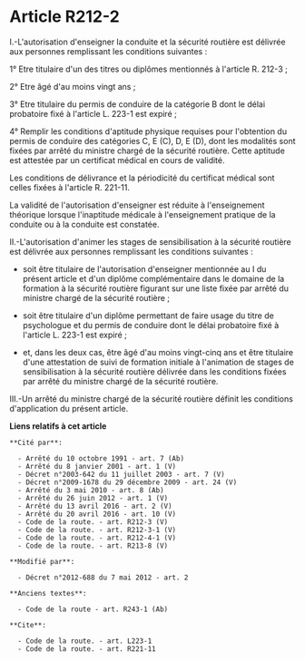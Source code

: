 # Article R212-2

I.-L'autorisation d'enseigner la conduite et la sécurité routière est délivrée aux personnes remplissant les conditions
suivantes : 

1° Etre titulaire d'un des titres ou diplômes mentionnés à l'article R. 212-3 ; 

2° Etre âgé d'au moins vingt ans ; 

3° Etre titulaire du permis de conduire de la catégorie B dont le délai probatoire fixé à l'article L. 223-1 est expiré ; 

4° Remplir les conditions d'aptitude physique requises pour l'obtention du permis de conduire des catégories C, E (C), D, E
(D), dont les modalités sont fixées par arrêté du   ministre chargé de la sécurité routière. Cette aptitude est attestée par
un certificat médical en cours de validité. 

Les conditions de délivrance et la périodicité du certificat médical sont celles fixées à l'article R. 221-11. 

La validité de l'autorisation d'enseigner est réduite à l'enseignement théorique lorsque l'inaptitude médicale à
l'enseignement pratique de la conduite ou à la conduite est constatée. 

II.-L'autorisation d'animer les stages de sensibilisation à la sécurité routière est délivrée aux personnes remplissant les
conditions suivantes :

- soit être titulaire de l'autorisation d'enseigner mentionnée au I du présent article et d'un diplôme complémentaire dans le
domaine de la formation à la sécurité routière figurant sur une liste fixée par arrêté du   ministre chargé de la sécurité
routière ;

- soit être titulaire d'un diplôme permettant de faire usage du titre de psychologue et du permis de conduire dont le délai
probatoire fixé à l'article L. 223-1 est expiré ;

- et, dans les deux cas, être âgé d'au moins vingt-cinq ans et être titulaire d'une attestation de suivi de formation
initiale à l'animation de stages de sensibilisation à la sécurité routière délivrée dans les conditions fixées par arrêté du
ministre chargé de la sécurité routière. 

III.-Un arrêté du   ministre chargé de la sécurité routière définit les conditions d'application du présent article.

**Liens relatifs à cet article**

	**Cité par**:

	  - Arrêté du 10 octobre 1991 - art. 7 (Ab)
	  - Arrêté du 8 janvier 2001 - art. 1 (V)
	  - Décret n°2003-642 du 11 juillet 2003 - art. 7 (V)
	  - Décret n°2009-1678 du 29 décembre 2009 - art. 24 (V)
	  - Arrêté du 3 mai 2010 - art. 8 (Ab)
	  - Arrêté du 26 juin 2012 - art. 1 (V)
	  - Arrêté du 13 avril 2016 - art. 2 (V)
	  - Arrêté du 20 avril 2016 - art. 10 (V)
	  - Code de la route. - art. R212-3 (V)
	  - Code de la route. - art. R212-3-1 (V)
	  - Code de la route. - art. R212-4-1 (V)
	  - Code de la route. - art. R213-8 (V)

	**Modifié par**:

	  - Décret n°2012-688 du 7 mai 2012 - art. 2

	**Anciens textes**:

	  - Code de la route - art. R243-1 (Ab)

	**Cite**:

	  - Code de la route. - art. L223-1
	  - Code de la route. - art. R221-11
